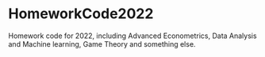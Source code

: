 # HomeworkCode2022
Homework code for 2022, including Advanced Econometrics,  Data Analysis and Machine learning, Game Theory and something else.
